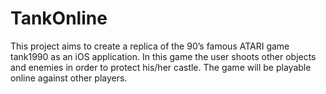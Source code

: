 # TankOnline

This project aims to create a replica of the 90’s famous ATARI game tank1990 as an iOS application. In this game the user shoots other objects and enemies in order to protect his/her castle. The game will be playable online against other players.
